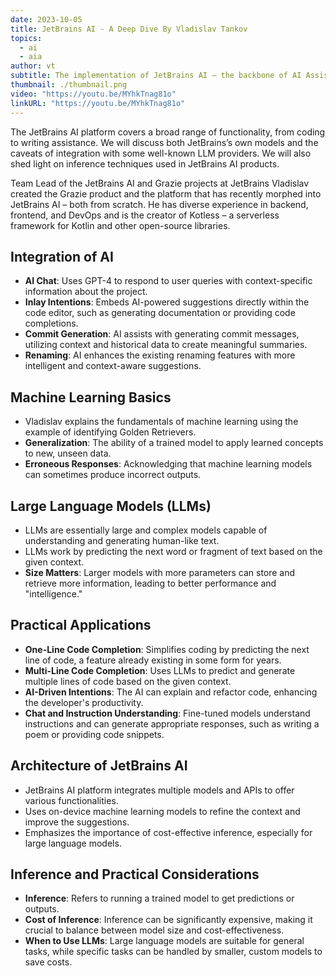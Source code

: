 ```yaml
---
date: 2023-10-05
title: JetBrains AI - A Deep Dive By Vladislav Tankov
topics:
  - ai
  - aia
author: vt
subtitle: The implementation of JetBrains AI – the backbone of AI Assistant, Grazie, and other JetBrains products.
thumbnail: ./thumbnail.png
video: "https://youtu.be/MYhkTnag81o"
linkURL: "https://youtu.be/MYhkTnag81o"
---
```


The JetBrains AI platform covers a broad range of functionality, from coding to writing assistance. We will discuss both JetBrains’s own models and the caveats of integration with some well-known LLM providers. We will also shed light on inference techniques used in JetBrains AI products.

Team Lead of the JetBrains AI and Grazie projects at JetBrains
Vladislav created the Grazie product and the platform that has recently morphed into JetBrains AI – both from scratch. He has diverse experience in backend, frontend, and DevOps and is the creator of Kotless – a serverless framework for Kotlin and other open-source libraries.

## Integration of AI

- **AI Chat**: Uses GPT-4 to respond to user queries with context-specific information about the project.
- **Inlay Intentions**: Embeds AI-powered suggestions directly within the code editor, such as generating documentation or providing code completions.
- **Commit Generation**: AI assists with generating commit messages, utilizing context and historical data to create meaningful summaries.
- **Renaming**: AI enhances the existing renaming features with more intelligent and context-aware suggestions.

## Machine Learning Basics

- Vladislav explains the fundamentals of machine learning using the example of identifying Golden Retrievers.
- **Generalization**: The ability of a trained model to apply learned concepts to new, unseen data.
- **Erroneous Responses**: Acknowledging that machine learning models can sometimes produce incorrect outputs.

## Large Language Models (LLMs)

- LLMs are essentially large and complex models capable of understanding and generating human-like text.
- LLMs work by predicting the next word or fragment of text based on the given context.
- **Size Matters**: Larger models with more parameters can store and retrieve more information, leading to better performance and "intelligence."

## Practical Applications

- **One-Line Code Completion**: Simplifies coding by predicting the next line of code, a feature already existing in some form for years.
- **Multi-Line Code Completion**: Uses LLMs to predict and generate multiple lines of code based on the given context.
- **AI-Driven Intentions**: The AI can explain and refactor code, enhancing the developer's productivity.
- **Chat and Instruction Understanding**: Fine-tuned models understand instructions and can generate appropriate responses, such as writing a poem or providing code snippets.

## Architecture of JetBrains AI

- JetBrains AI platform integrates multiple models and APIs to offer various functionalities.
- Uses on-device machine learning models to refine the context and improve the suggestions.
- Emphasizes the importance of cost-effective inference, especially for large language models.

## Inference and Practical Considerations

- **Inference**: Refers to running a trained model to get predictions or outputs.
- **Cost of Inference**: Inference can be significantly expensive, making it crucial to balance between model size and cost-effectiveness.
- **When to Use LLMs**: Large language models are suitable for general tasks, while specific tasks can be handled by smaller, custom models to save costs.
